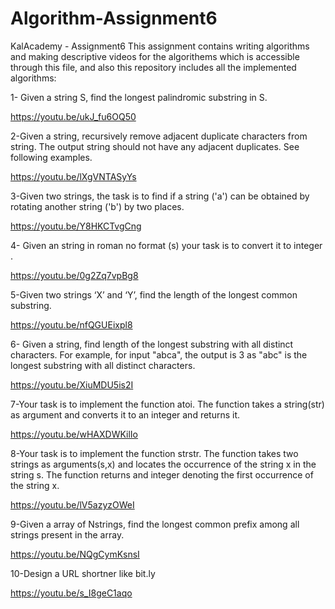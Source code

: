 # Algorithm-Assignment6
KalAcademy - Assignment6 
This assignment contains writing algorithms and making descriptive videos for the algorithems which is accessible through this file, 
and also this repository includes all the implemented algorithms:

1- Given a string S, find the longest palindromic substring in S.

https://youtu.be/ukJ_fu6OQ50


2-Given a string, recursively remove adjacent duplicate characters from string. The output string should not have any adjacent duplicates. See following examples.

https://youtu.be/lXgVNTASyYs

3-Given two strings, the task is to find if a string ('a') can be obtained by rotating another string ('b') by two places.

https://youtu.be/Y8HKCTvgCng

4- Given an string in roman no format (s)  your task is to convert it to integer .


https://youtu.be/0g2Zq7vpBg8

5-Given two strings ‘X’ and ‘Y’, find the length of the longest common substring.
 
https://youtu.be/nfQGUEixpl8

6- Given a string, find length of the longest substring with all distinct characters.  For example, for input "abca", the output is 3 as "abc" is the longest substring with all distinct characters.

https://youtu.be/XiuMDU5is2I

7-Your task  is to implement the function atoi. The function takes a string(str) as argument and converts it to an integer and returns it.

https://youtu.be/wHAXDWKilIo

8-Your task  is to implement the function strstr. The function takes two strings as arguments(s,x) and  locates the occurrence of the string x in the string s. The function returns and integer denoting  the first occurrence of the string x.

https://youtu.be/lV5azyzOWeI

9-Given a array of Nstrings, find the longest common prefix among all strings present in the array.

https://youtu.be/NQgCymKsnsI

10-Design a URL shortner like bit.ly
 
 
 https://youtu.be/s_I8geC1aqo
